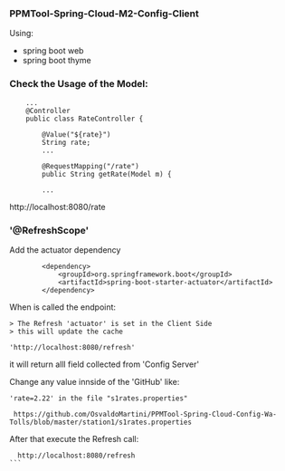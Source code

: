 ### PPMTool-Spring-Cloud-M2-Config-Client

Using:

* spring boot web
* spring boot thyme

### Check the Usage of the Model:


```
    ...
    @Controller
    public class RateController {

        @Value("${rate}")
        String rate;
        ...

        @RequestMapping("/rate")
        public String getRate(Model m) {

        ...

```

http://localhost:8080/rate


### '@RefreshScope'


 Add the actuator dependency

````
		<dependency>
			<groupId>org.springframework.boot</groupId>
			<artifactId>spring-boot-starter-actuator</artifactId>
		</dependency> 
````

When is called the endpoint:
	
	> The Refresh 'actuator' is set in the Client Side
	> this will update the cache
	
	'http://localhost:8080/refresh'

it will return alll field collected from 'Config Server'

Change any value innside of the 'GitHub' like:

	'rate=2.22' in the file "s1rates.properties"

````
 https://github.com/OsvaldoMartini/PPMTool-Spring-Cloud-Config-Wa-Tolls/blob/master/station1/s1rates.properties
````
  After that execute the Refresh call:
  
````
  http://localhost:8080/refresh
```
